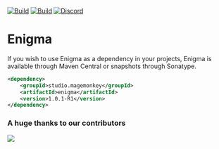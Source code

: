 [![Build](https://github.com/promcteam/enigma/actions/workflows/release.yml/badge.svg?branch=main)](https://s01.oss.sonatype.org/content/repositories/releases/studio/magemonkey/enigma/1.0.1-R1)
[![Build](https://github.com/promcteam/enigma/actions/workflows/devbuild.yml/badge.svg?branch=dev)](https://s01.oss.sonatype.org/content/repositories/snapshots/studio/magemonkey/enigma/1.0.1-R1)
[![Discord](https://dcbadge.vercel.app/api/server/6UzkTe6RvW?style=flat)](https://discord.gg/6UzkTe6RvW)

# Enigma

If you wish to use Enigma as a dependency in your projects, Enigma is available through Maven Central
or snapshots through Sonatype.

```xml
<dependency>
    <groupId>studio.magemonkey</groupId>
    <artifactId>enigma</artifactId>
    <version>1.0.1-R1</version>
</dependency>
```

### A huge thanks to our contributors

<a href="https://github.com/promcteam/enigma/graphs/contributors">
<img src="https://contrib.rocks/image?repo=promcteam/enigma" />
</a>